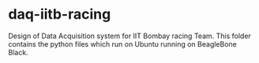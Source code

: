 # daq-iitb-racing
Design of Data Acquisition system for IIT Bombay racing Team. This folder contains the python files which run on Ubuntu running on BeagleBone Black.
